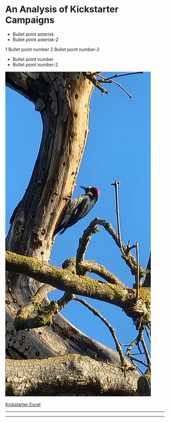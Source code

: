 # An Analysis of Kickstarter Campaigns


* Bullet point asterisk
* Bullet point asterisk-2


1 Bullet point number
2 Bullet point number-2

- Bullet point number
- Bullet point number-2


![image_name](20220302_164813.jpg)


[Kickstarter Excel](KickstarterStats_Solved_copy.xlsx)

---


---



